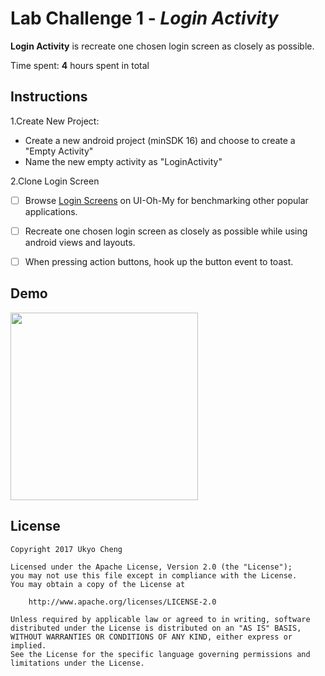 # Lab Challenge 1 - *Login Activity*

**Login Activity** is recreate one chosen login screen as closely as possible.

Time spent: **4** hours spent in total

## Instructions

1.Create New Project:

* Create a new android project (minSDK 16) and choose to create a "Empty Activity"
* Name the new empty activity as "LoginActivity"

2.Clone Login Screen

* [ ] Browse [Login Screens](http://uiohmy.com/tagfilter.php?name=login) on UI-Oh-My for benchmarking other popular applications.
* [ ] Recreate one chosen login screen as closely as possible while using android views and layouts.
* [ ] When pressing action buttons, hook up the button event to toast.



## Demo

<img src='http://i.imgur.com/2QUqIaI.png' width='300'/>



## License

    Copyright 2017 Ukyo Cheng

    Licensed under the Apache License, Version 2.0 (the "License");
    you may not use this file except in compliance with the License.
    You may obtain a copy of the License at

        http://www.apache.org/licenses/LICENSE-2.0

    Unless required by applicable law or agreed to in writing, software
    distributed under the License is distributed on an "AS IS" BASIS,
    WITHOUT WARRANTIES OR CONDITIONS OF ANY KIND, either express or implied.
    See the License for the specific language governing permissions and
    limitations under the License.